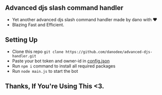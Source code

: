 ## Advanced djs slash command handler
- Yet another advanced djs slash command handler made by dano with ❤️<br>
- Blazing Fast and Efficient.

## Setting Up

- Clone this repo `git clone https://github.com/danodee/advanced-djs-handler.git`
- Paste your bot token and owner-id in [config.json](https://github.com/danodee/advanced-djs-handler/blob/main/src/config/config.json)
- Run `npm i` command to install all required packages
- Run `node main.js` to start the bot

## Thanks, If You're Using This <3.
